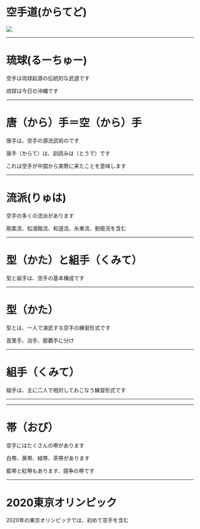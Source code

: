 # 空手道(からてど)

<img src="https://res.cloudinary.com/display97/image/upload/q_auto,fl_lossy,f_auto/v1362515922/25059.png">

---

# 琉球(るーちゅー)

空手は琉球起源の伝統的な武道です

琉球は今日の沖縄です

---
# 唐（から）手＝空（から）手

唐手は、空手の源流武術のです

唐手（からて）は、訓読みは（とうで）です

これは空手が中国から実際に来たことを意味します

---
# 流派(りゅは)

空手の多くの流派があります

剛柔流、松濤館流、和道流、糸東流、劉衛流を含む

---
# 型（かた）と組手（くみて）

型と組手は、空手の基本構成です

---
# 型（かた）

型とは、一人で演武する空手の練習形式です

首里手、泊手、那覇手に分け

---
# 組手（くみて）
組手は、主に二人で相対しておこなう練習形式です

---

---
# 帯（おび）

空手にはたくさんの帯があります

白帯、黄帯、緑帯、茶帯があります

藍帯と紅帶もあります、競争の帯です

---
# 2020東京オリンピック

2020年の東京オリンピックでは、初めて空手を含む


